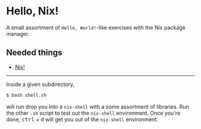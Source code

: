 # Hello, Nix!

A small assortment of `Hello, World!`-like exercises with the Nix package manager.

Needed things
---
  * [Nix!](https://nixos.org/nix/)
---
Inside a given subdirectory,
```bash
$ bash shell.sh
```
will run drop you into a `nix-shell` with a some assortment of libraries. Run the other `.sh` script to test out the `nix-shell` environment. Once you're done, <kbd>ctrl</kbd> + <kbd>d</kbd> will get you out of the `nix-shell` environment.
